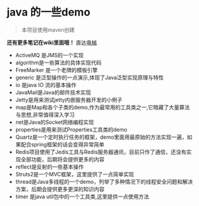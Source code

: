 
# java 的一些demo
> 本项目使用maven创建  

**还有更多笔记在wiki里面哦！**
直达[电梯](https://gitee.com/Sod-Momas/javaDemo/wikis/)

* ActiveMQ 是JMS的一个实现
* algorithm是一些算法的具体实现代码
* FreeMarker 是一个老牌的模板引擎
* generic 是泛型操作的一点演示,体现了Java泛型实现原理与特性
* io 是java IO 流的基本操作
* JavaMail是Java的邮件技术实现
* Jetty是用来测试jetty内嵌服务器开发的小例子
* map是Map和各个子类的demo,作为最常用的工具类之一,它暗藏了大量算法与思想,非常值得深入学习
* net是Java的Socket网络编程实现
* properties是用来测试Properties工具类的demo
* Quartz是一个定时执行任务的框架，demo里面用最原始的方法实现一遍，如果配合spring框架的话会变得异常简单
* Redis项目使用了Jedis工具与Redis服务器通讯，目前只作了通信，还没有实现全部功能，后期将会提供更多的内容
* reflect是反射的一些基本操作
* Struts2是一个MVC框架，这里提供了一点简单实现
* thread是Java多线程的一个demo，列举了多种情况下的线程安全问题和解决方案，后期会提供更多更深的知识内容
* timer 是java util包中的一个工具类,这里提供一点使用方法


